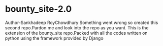 # bounty_site-2.0
Author-Sankhadeep RoyChowdhury
Something went wrong so created this second repo.Pardon me and look into the repo as you want.
This is the extension of the bounty_site repo.Packed with all the codes written on python using the framework 
provided by Django
